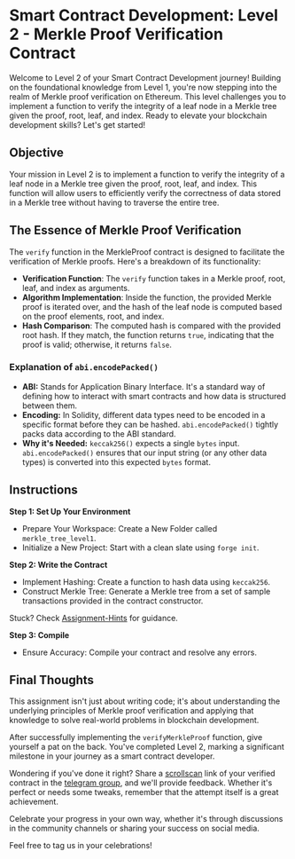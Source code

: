 # Smart Contract Development: Level 2 - Merkle Proof Verification Contract

Welcome to Level 2 of your Smart Contract Development journey! Building on the foundational knowledge from Level 1, you're now stepping into the realm of Merkle proof verification on Ethereum. This level challenges you to implement a function to verify the integrity of a leaf node in a Merkle tree given the proof, root, leaf, and index. Ready to elevate your blockchain development skills? Let's get started!

## Objective

Your mission in Level 2 is to implement a function to verify the integrity of a leaf node in a Merkle tree given the proof, root, leaf, and index. This function will allow users to efficiently verify the correctness of data stored in a Merkle tree without having to traverse the entire tree.

## The Essence of Merkle Proof Verification

The `verify` function in the MerkleProof contract is designed to facilitate the verification of Merkle proofs. Here's a breakdown of its functionality:

- **Verification Function**: The `verify` function takes in a Merkle proof, root, leaf, and index as arguments.
- **Algorithm Implementation**: Inside the function, the provided Merkle proof is iterated over, and the hash of the leaf node is computed based on the proof elements, root, and index.
- **Hash Comparison**: The computed hash is compared with the provided root hash. If they match, the function returns `true`, indicating that the proof is valid; otherwise, it returns `false`.

### Explanation of `abi.encodePacked()`

- **ABI:** Stands for Application Binary Interface. It's a standard way of defining how to interact with smart contracts and how data is structured between them.
- **Encoding:** In Solidity, different data types need to be encoded in a specific format before they can be hashed. `abi.encodePacked()` tightly packs data according to the ABI standard.
- **Why it's Needed:** `keccak256()` expects a single `bytes` input. `abi.encodePacked()` ensures that our input string (or any other data types) is converted into this expected `bytes` format.

## **Instructions**

**Step 1: Set Up Your Environment**

- Prepare Your Workspace: Create a New Folder called `merkle_tree_level1`.
- Initialize a New Project: Start with a clean slate using `forge init`.

**Step 2: Write the Contract**

- Implement Hashing: Create a function to hash data using `keccak256`.
- Construct Merkle Tree: Generate a Merkle tree from a set of sample transactions provided in the contract constructor.

Stuck? Check [Assignment-Hints](../Assignment-Hints/Hints.md) for guidance.

**Step 3: Compile**

- Ensure Accuracy: Compile your contract and resolve any errors.

## Final Thoughts

This assignment isn't just about writing code; it's about understanding the underlying principles of Merkle proof verification and applying that knowledge to solve real-world problems in blockchain development.

After successfully implementing the `verifyMerkleProof` function, give yourself a pat on the back. You've completed Level 2, marking a significant milestone in your journey as a smart contract developer.

Wondering if you've done it right? Share a [scrollscan](https://scrollscan.com/) link of your verified contract in the [telegram group](https://t.me/+vRIl8Wkm0B0zOTQx), and we'll provide feedback. Whether it's perfect or needs some tweaks, remember that the attempt itself is a great achievement.

Celebrate your progress in your own way, whether it's through discussions in the community channels or sharing your success on social media.

Feel free to tag us in your celebrations!
